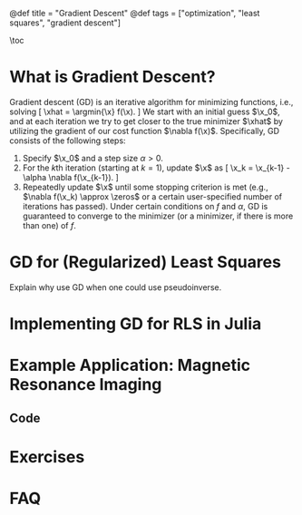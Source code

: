@def title = "Gradient Descent"
@def tags = ["optimization", "least squares", "gradient descent"]

\toc

# What is Gradient Descent?
Gradient descent (GD)
is an iterative algorithm
for minimizing functions,
i.e., solving
\[
\xhat = \argmin{\x} f(\x).
\]
We start with an initial guess $\x_0$,
and at each iteration
we try to get closer
to the true minimizer $\xhat$
by utilizing the gradient
of our cost function $\nabla f(\x)$.
Specifically,
GD consists of the following steps:
1. Specify $\x_0$ and a step size $\alpha > 0$.
2. For the $k$th iteration
   (starting at $k = 1$),
   update $\x$ as
   \[
   \x_k = \x_{k-1} - \alpha \nabla f(\x_{k-1}).
   \]
3. Repeatedly update $\x$
   until some stopping criterion is met
   (e.g., $\nabla f(\x_k) \approx \zeros$
   or a certain user-specified number of iterations has passed).
Under certain conditions on $f$ and $\alpha$,
GD is guaranteed to converge
to the minimizer
(or a minimizer, if there is more than one)
of $f$.

# GD for (Regularized) Least Squares
Explain why use GD when one could use pseudoinverse.

# Implementing GD for RLS in Julia

# Example Application: Magnetic Resonance Imaging

## Code

# Exercises

# FAQ

